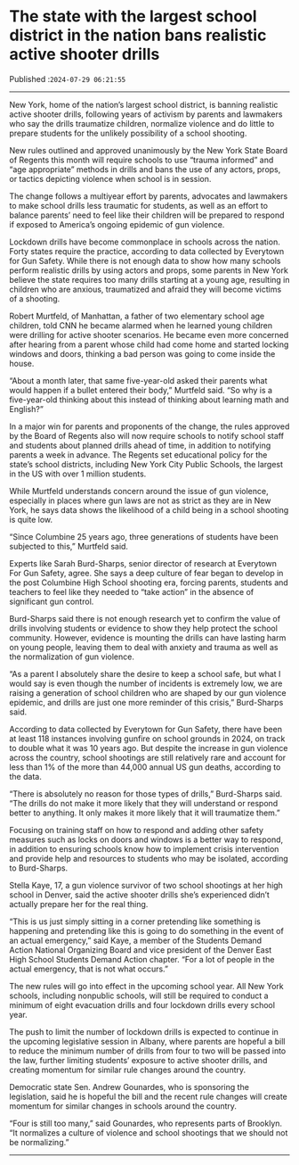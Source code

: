 # The state with the largest school district in the nation bans realistic active shooter drills

Published :`2024-07-29 06:21:55`

---

New York, home of the nation’s largest school district, is banning realistic active shooter drills, following years of activism by parents and lawmakers who say the drills traumatize children, normalize violence and do little to prepare students for the unlikely possibility of a school shooting.

New rules outlined and approved unanimously by the New York State Board of Regents this month will require schools to use “trauma informed” and “age appropriate” methods in drills and bans the use of any actors, props, or tactics depicting violence when school is in session.

The change follows a multiyear effort by parents, advocates and lawmakers to make school drills less traumatic for students, as well as an effort to balance parents’ need to feel like their children will be prepared to respond if exposed to America’s ongoing epidemic of gun violence.

Lockdown drills have become commonplace in schools across the nation. Forty states require the practice, according to data collected by Everytown for Gun Safety. While there is not enough data to show how many schools perform realistic drills by using actors and props, some parents in New York believe the state requires too many drills starting at a young age, resulting in children who are anxious, traumatized and afraid they will become victims of a shooting.

Robert Murtfeld, of Manhattan, a father of two elementary school age children, told CNN he became alarmed when he learned young children were drilling for active shooter scenarios. He became even more concerned after hearing from a parent whose child had come home and started locking windows and doors, thinking a bad person was going to come inside the house.

“About a month later, that same five-year-old asked their parents what would happen if a bullet entered their body,” Murtfeld said. “So why is a five-year-old thinking about this instead of thinking about learning math and English?”

In a major win for parents and proponents of the change, the rules approved by the Board of Regents also will now require schools to notify school staff and students about planned drills ahead of time, in addition to notifying parents a week in advance. The Regents set educational policy for the state’s school districts, including New York City Public Schools, the largest in the US with over 1 million students.

While Murtfeld understands concern around the issue of gun violence, especially in places where gun laws are not as strict as they are in New York, he says data shows the likelihood of a child being in a school shooting is quite low.

“Since Columbine 25 years ago, three generations of students have been subjected to this,” Murtfeld said.

Experts like Sarah Burd-Sharps, senior director of research at Everytown For Gun Safety, agree. She says a deep culture of fear began to develop in the post Columbine High School shooting era, forcing parents, students and teachers to feel like they needed to “take action” in the absence of significant gun control.

Burd-Sharps said there is not enough research yet to confirm the value of drills involving students or evidence to show they help protect the school community. However, evidence is mounting the drills can have lasting harm on young people, leaving them to deal with anxiety and trauma as well as the normalization of gun violence.

“As a parent I absolutely share the desire to keep a school safe, but what I would say is even though the number of incidents is extremely low, we are raising a generation of school children who are shaped by our gun violence epidemic, and drills are just one more reminder of this crisis,” Burd-Sharps said.

According to data collected by Everytown for Gun Safety, there have been at least 118 instances involving gunfire on school grounds in 2024, on track to double what it was 10 years ago. But despite the increase in gun violence across the country, school shootings are still relatively rare and account for less than 1% of the more than 44,000 annual US gun deaths, according to the data.

“There is absolutely no reason for those types of drills,” Burd-Sharps said. “The drills do not make it more likely that they will understand or respond better to anything. It only makes it more likely that it will traumatize them.”

Focusing on training staff on how to respond and adding other safety measures such as locks on doors and windows is a better way to respond, in addition to ensuring schools know how to implement crisis intervention and provide help and resources to students who may be isolated, according to Burd-Sharps.

Stella Kaye, 17, a gun violence survivor of two school shootings at her high school in Denver, said the active shooter drills she’s experienced didn’t actually prepare her for the real thing.

“This is us just simply sitting in a corner pretending like something is happening and pretending like this is going to do something in the event of an actual emergency,” said Kaye, a member of the Students Demand Action National Organizing Board and vice president of the Denver East High School Students Demand Action chapter. “For a lot of people in the actual emergency, that is not what occurs.”

The new rules will go into effect in the upcoming school year. All New York schools, including nonpublic schools, will still be required to conduct a minimum of eight evacuation drills and four lockdown drills every school year.

The push to limit the number of lockdown drills is expected to continue in the upcoming legislative session in Albany, where parents are hopeful a bill to reduce the minimum number of drills from four to two will be passed into the law, further limiting students’ exposure to active shooter drills, and creating momentum for similar rule changes around the country.

Democratic state Sen. Andrew Gounardes, who is sponsoring the legislation, said he is hopeful the bill and the recent rule changes will create momentum for similar changes in schools around the country.

“Four is still too many,” said Gounardes, who represents parts of Brooklyn. “It normalizes a culture of violence and school shootings that we should not be normalizing.”

---

